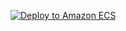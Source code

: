 [![Deploy to Amazon ECS](https://github.com/minhjavapc/simple-api/actions/workflows/aws-ecs.yml/badge.svg?branch=master)](https://github.com/minhjavapc/simple-api/actions/workflows/aws-ecs.yml)
